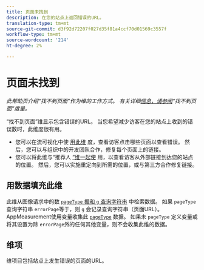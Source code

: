 ```yaml
---
title: 页面未找到
description: 在您的站点上返回错误的URL。
translation-type: tm+mt
source-git-commit: d3f92d72207f027d35f81a4ccf70d01569c3557f
workflow-type: tm+mt
source-wordcount: '214'
ht-degree: 2%

---
```



# 页面未找到

*此帮助页介绍“找不到页面”作为维的工作方式。 有关详细[信息，请参阅](../metrics/pages-not-found.md)“找不到页面”度量。*

“找不到页面”维显示包含错误的URL。 当您希望减少访客在您的站点上收到的错误数时，此维度很有用。

* 您可以在流可视化中使 [用此维](/help/analyze/analysis-workspace/visualizations/c-flow/flow.md) 度，查看访客点击哪些页面以查看错误。 然后，您可以与组织中的开发团队合作，修复每个页面上的链接。
* 您可以将此维与“推荐人 [”维一起使](referrer.md) 用，以查看访客从外部链接到达您的站点的位置。 然后，您可以实施重定向到所需的位置，或与第三方合作修复链接。

## 用数据填充此维

此维从图像请求中的数 [`pageType` 据和 `g` 查询字符串](/help/implement/validate/query-parameters.md) 中检索数据。 如果 `pageType` 查询字符串 `errorPage`等于，则 `g` 会记录查询字符串（页面URL）。 AppMeasurement使用变量收集此 [`pageType`](/help/implement/vars/page-vars/pagetype.md) 数据。 如果未 `pageType` 定义变量或将其设置为除 `errorPage`外的任何其他变量，则不会收集此维的数据。

## 维项

维项目包括站点上发生错误的页面的URL。
